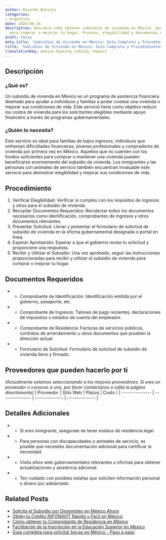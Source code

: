 ```yaml
---
author: Ricardo Batista
categories:
- Argentina
date: 2024-06-24
description: Descubre cómo obtener subsidios de vivienda en México. Ayuda financiera
  para comprar o mejorar tu hogar. Proceso, elegibilidad y documentos necesarios.
draft: false
meta_title: 'Subsidios de Vivienda en México: Guía Completa y Procedimientos'
title: 'Subsidios de Vivienda en México: Guía Completa y Procedimientos'
translationKey: mexico-housing_subsidy_request
---
```



## Descripción
### ¿Qué es?
Un subsidio de vivienda en México es un programa de asistencia financiera diseñado para ayudar a individuos y familias a poder costear una vivienda o mejorar sus condiciones de vida. Este servicio tiene como objetivo reducir los costos de vivienda para los solicitantes elegibles mediante apoyo financiero a través de programas gubernamentales.

### ¿Quién lo necesita?
Este servicio es ideal para familias de bajos ingresos, individuos que enfrentan dificultades financieras, jóvenes profesionales y compradores de vivienda por primera vez en México. Aquellos que no cuenten con los fondos suficientes para comprar o mantener una vivienda pueden beneficiarse enormemente del subsidio de vivienda. Los inmigrantes y las personas con animales de servicio también encuentran invaluable este servicio para demostrar elegibilidad y mejorar sus condiciones de vida.

## Procedimiento

1. Verificar Elegibilidad: Verificar si cumples con los requisitos de ingresos y otros para el subsidio de vivienda.
2. Recopilar Documentos Requeridos: Recolectar todos los documentos necesarios como identificación, comprobantes de ingresos y otros documentos relevantes.
3. Presentar Solicitud: Llenar y presentar el formulario de solicitud de subsidio de vivienda en la oficina gubernamental designada o portal en línea.
4. Esperar Aprobación: Esperar a que el gobierno revise tu solicitud y proporcione una respuesta.
5. Recibir y Utilizar el Subsidio: Una vez aprobado, seguir las instrucciones proporcionadas para recibir y utilizar el subsidio de vivienda para comprar o mejorar tu hogar.

## Documentos Requeridos

- * Comprobante de Identificación: Identificación emitida por el gobierno, pasaporte, etc.
- * Comprobante de Ingresos: Talones de pago recientes, declaraciones de impuestos o estados de cuenta del empleador.
- * Comprobante de Residencia: Facturas de servicios públicos, contratos de arrendamiento u otros documentos que prueben la dirección actual.
- * Formulario de Solicitud: Formulario de solicitud de subsidio de vivienda lleno y firmado.

## Proveedores que pueden hacerlo por ti
_(Actualmente estamos seleccionando a los mejores proveedores. Si eres un proveedor o conoces a uno, por favor contáctanos o edita la página directamente)_
| Proveedor       |     Sitio Web    |     Plazos    |     Costo    |
| --------------- | --------------- |  :-------------: | :-------------: |

## Detalles Adicionales

- * Si eres inmigrante, asegúrate de tener estatus de residencia legal.
- * Para personas con discapacidades o animales de servicio, es posible que necesites documentación adicional para certificar la necesidad.
- * Visita sitios web gubernamentales relevantes u oficinas para obtener actualizaciones y asistencia adicional.
- * Ten cuidado con posibles estafas que soliciten información personal o dinero por adelantado.
## Related Posts

- [Solicita el Subsidio por Desempleo en México Ahora](https://tramitit.com/es/guides/mexico/solicitud_de_subsidio_para_desempleo/)
- [Obtén tu Crédito INFONAVIT Rápido y Fácil en México](https://tramitit.com/es/guides/mexico/solicitud_de_cr%C3%A9dito_infonavit/)
- [Cómo obtener tu Comprobante de Residencia en México](https://tramitit.com/es/guides/mexico/carta_de_residencia/)
- [Facilitación de la Inscripción en la Educación Superior en México](https://tramitit.com/es/guides/mexico/inscripci%C3%B3n_a_educaci%C3%B3n_superior/)
- [Guía completa para solicitar becas en México - Paso a paso](https://tramitit.com/es/guides/mexico/solicitud_de_beca/)